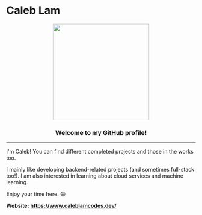 # Caleb Lam

<p align="center">
  <img width="256" height="256" src="https://github.com/ClamEater14.png?size=256">
</p>

<h3 align="center"><b>Welcome to my GitHub profile!</b></h3>

****

I'm Caleb! You can find different completed projects and those in the works too.

I mainly like developing backend-related projects (and sometimes full-stack too!). I am also interested in learning about cloud services and machine learning.

Enjoy your time here. 😄

**Website: https://www.caleblamcodes.dev/**
